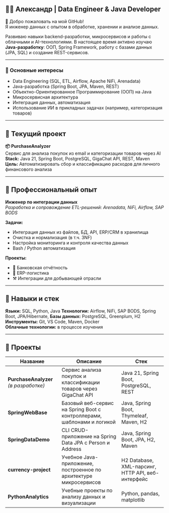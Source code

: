 ## 🧑‍💻 Александр | Data Engineer & Java Developer

👋 Добро пожаловать на мой GitHub!  
Я инженер данных с опытом в обработке, хранении и анализе данных.

Развиваю навыки backend-разработки, микросервисов и работы с облачными и AI-технологиями.
В настоящее время активно изучаю **Java-разработку**: ООП, Spring Framework, работу с базами данных (JPA, SQL) и создание REST-сервисов.

---

### 🧠 Основные интересы

- Data Engineering (SQL, ETL, Airflow, Apache NiFi, Arenadata)
- Java-разработка (Spring Boot, JPA, Maven, REST)
- Объектно-Ориентированное Программирование (ООП) на Java
- Микросервисная архитектура
- Интеграция данных, автоматизация
- Использование ИИ в прикладных задачах (например, категоризация товаров)

---

## 📌 Текущий проект

**📦 PurchaseAnalyzer**  
Сервис для анализа покупок из email и категоризации товаров через AI  
**Stack:** Java 21, Spring Boot, PostgreSQL, GigaChat API, REST, Maven  
**Цель:** Автоматизировать сбор и классификацию расходов для личного финансового анализа

---

## 💼 Профессиональный опыт

**Инженер по интеграции данных**  
*Разработка и сопровождение ETL-решений: Arenadata, NiFi, Airflow, SAP BODS*

**Задачи:**
- Интеграция данных из файлов, БД, API, ERP/CRM в хранилища
- Очистка и нормализация (в т.ч. 3NF)
- Настройка мониторинга и контроля качества данных
- Bash / Python автоматизация

**Проекты:**
- 🏦 Банковская отчётность
- 🚛 ERP-логистика
- ⚒️ Интеграции для добывающей отрасли

---

## 🧰 Навыки и стек

**Языки:** SQL, Python,  Java
**Технологии:**  Airflow, NiFi, SAP BODS, Spring Boot, JPA/Hibernate,
**Базы данных:** PostgreSQL, Greenplum, H2  
**Инструменты:** Git, VS Code, Maven, Docker  
**Облачные технологии:** в процессе изучения

---

## 📁 Проекты

| Название | Описание | Стек |
|---------|----------|------|
| **PurchaseAnalyzer** *(в разработке)* | Сервис анализа покупок и классификации товаров через GigaChat API | Java 21, Spring Boot, PostgreSQL, REST |
| **SpringWebBase** | Базовый веб-сервис на Spring Boot с контроллерами, шаблонами и логикой | Java, Spring Boot, Thymeleaf, Maven, H2  |
| **SpringDataDemo** | CLI CRUD-приложение на Spring Data JPA с Person и Address | Java, Spring Boot, JPA, H2, Maven |
| **currency-project** | Учебное Java-приложение, построенное по архитектуре микросервисов | H2 Database, XML-парсинг, HTTP API, веб-интерфейс |
| **PythonAnalytics** | Учебные проекты по анализу данных и визуализации | Python, pandas, matplotlib |

